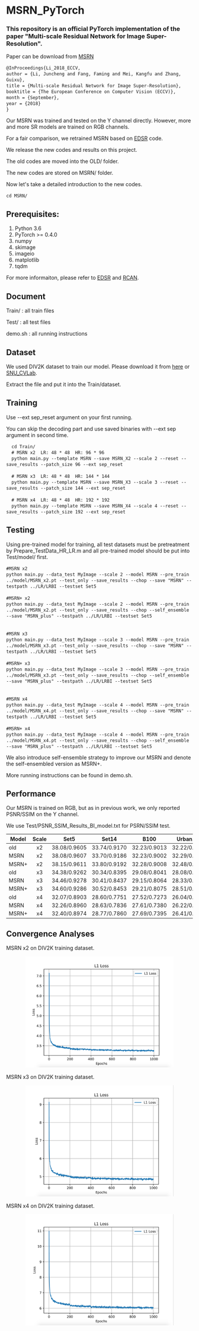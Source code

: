 # MSRN_PyTorch
### This repository is an official PyTorch implementation of the paper "Multi-scale Residual Network for Image Super-Resolution".

Paper can be download from <a href="http://openaccess.thecvf.com/content_ECCV_2018/papers/Juncheng_Li_Multi-scale_Residual_Network_ECCV_2018_paper.pdf">MSRN</a> 

```
@InProceedings{Li_2018_ECCV,
author = {Li, Juncheng and Fang, Faming and Mei, Kangfu and Zhang, Guixu},
title = {Multi-scale Residual Network for Image Super-Resolution},
booktitle = {The European Conference on Computer Vision (ECCV)},
month = {September},
year = {2018}
}
```

Our MSRN was  trained and tested on the Y channel directly.
However, more and more SR models are trained on RGB channels.

For a fair comparison, we retrained MSRN based on <a href="https://github.com/thstkdgus35/EDSR-PyTorch">EDSR</a>  code.

We release the new codes and results on this project.

The old codes are moved into the OLD/ folder.

The new codes are stored on MSRN/ folder.

Now let's take a detailed introduction to the new codes.

```
cd MSRN/
```



## Prerequisites:
1. Python 3.6
2. PyTorch >= 0.4.0
3. numpy
4. skimage
5. imageio
6. matplotlib
7. tqdm

For more informaiton, please refer to <a href="https://github.com/thstkdgus35/EDSR-PyTorch">EDSR</a> and <a href="https://github.com/yulunzhang/RCAN">RCAN</a>.



## Document
Train/             : all train files

Test/              : all test files

demo.sh        : all running instructions


## Dataset
We used DIV2K dataset to train our model. Please download it from <a href="https://data.vision.ee.ethz.ch/cvl/DIV2K/">here</a>  or  <a href="https://cv.snu.ac.kr/research/EDSR/DIV2K.tar">SNU_CVLab</a>.

Extract the file and put it into the Train/dataset.


## Training

Use --ext sep_reset argument on your first running. 

You can skip the decoding part and use saved binaries with --ext sep argument in second time.
 
```
  cd Train/
  # MSRN x2  LR: 48 * 48  HR: 96 * 96
  python main.py --template MSRN --save MSRN_X2 --scale 2 --reset --save_results --patch_size 96 --ext sep_reset
  
  # MSRN x3  LR: 48 * 48  HR: 144 * 144
  python main.py --template MSRN --save MSRN_X3 --scale 3 --reset --save_results --patch_size 144 --ext sep_reset
  
  # MSRN x4  LR: 48 * 48  HR: 192 * 192
  python main.py --template MSRN --save MSRN_X4 --scale 4 --reset --save_results --patch_size 192 --ext sep_reset

```

## Testing
Using pre-trained model for training, all test datasets must be pretreatment by  Prepare_TestData_HR_LR.m and all pre-trained model should be put into Test/model/ first.

```
#MSRN x2
python main.py --data_test MyImage --scale 2 --model MSRN --pre_train ../model/MSRN_x2.pt --test_only --save_results --chop --save "MSRN" --testpath ../LR/LRBI --testset Set5

#MSRN+ x2
python main.py --data_test MyImage --scale 2 --model MSRN --pre_train ../model/MSRN_x2.pt --test_only --save_results --chop --self_ensemble --save "MSRN_plus" --testpath ../LR/LRBI --testset Set5


#MSRN x3
python main.py --data_test MyImage --scale 3 --model MSRN --pre_train ../model/MSRN_x3.pt --test_only --save_results --chop --save "MSRN" --testpath ../LR/LRBI --testset Set5

#MSRN+ x3
python main.py --data_test MyImage --scale 3 --model MSRN --pre_train ../model/MSRN_x3.pt --test_only --save_results --chop --self_ensemble --save "MSRN_plus" --testpath ../LR/LRBI --testset Set5


#MSRN x4
python main.py --data_test MyImage --scale 4 --model MSRN --pre_train ../model/MSRN_x4.pt --test_only --save_results --chop --save "MSRN" --testpath ../LR/LRBI --testset Set5

#MSRN+ x4
python main.py --data_test MyImage --scale 4 --model MSRN --pre_train ../model/MSRN_x4.pt --test_only --save_results --chop --self_ensemble --save "MSRN_plus" --testpath ../LR/LRBI --testset Set5
```

We also introduce self-ensemble strategy to improve our MSRN and denote the self-ensembled version as MSRN+.

More running instructions can be found in demo.sh.


## Performance

Our MSRN is trained on RGB, but as in previous work, we only reported PSNR/SSIM on the Y channel.

We use  Test/PSNR_SSIM_Results_BI_model.txt for PSRN/SSIM test.


Model|Scale|Set5|Set14|B100|Urban100|Manga109
--|:--:|:--:|:--:|:--:|:--:|:--:
old       |x2|38.08/0.9605|33.74/0.9170|32.23/0.9013|32.22/0.9326|38.82/0.9868
MSRN  |x2|38.08/0.9607|33.70/0.9186|32.23/0.9002|32.29/0.9303|38.69/0.9772
MSRN+|x2|38.15/0.9611|33.80/0.9192|32.28/0.9008|32.48/0.9318|38.93/0.9778
old       |x3|34.38/0.9262|30.34/0.8395|29.08/0.8041|28.08/0.8554|33.44/0.9427
MSRN  |x3|34.46/0.9278|30.41/0.8437|29.15/0.8064|28.33/0.8561|33.67/0.9456
MSRN+|x3|34.60/0.9286|30.52/0.8453|29.21/0.8075|28.51/0.8589|33.99/0.9473
old       |x4|32.07/0.8903|28.60/0.7751|27.52/0.7273|26.04/0.7896|30.17/0.9034
MSRN  |x4|32.26/0.8960|28.63/0.7836|27.61/0.7380|26.22/0.7911|30.57/0.9103
MSRN+|x4|32.40/0.8974|28.77/0.7860|27.69/0.7395|26.41/0.7952|30.93/0.9136


## Convergence Analyses

MSRN x2 on DIV2K training dataset.

<p align="center">
<img src="images/loss_L1_x2.png" width="400px" height="300px"/>
</p>

MSRN x3 on DIV2K training dataset.

<p align="center">
<img src="images/loss_L1_x3.png" width="400px" height="300px"/> 
</p>

MSRN x4 on DIV2K training dataset.

<p align="center">
<img src="images/loss_L1_x4.png" width="400px" height="300px"/>
</p>


